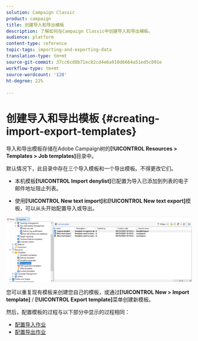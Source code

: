 ```yaml
---
solution: Campaign Classic
product: campaign
title: 创建导入和导出模板
description: 了解如何在Campaign Classic中创建导入和导出模板。
audience: platform
content-type: reference
topic-tags: importing-and-exporting-data
translation-type: tm+mt
source-git-commit: 37cc6cd8b71ec82cd4e6a910d6664a51ed5c091e
workflow-type: tm+mt
source-wordcount: '128'
ht-degree: 22%

---
```



# 创建导入和导出模板 {#creating-import-export-templates}

导入和导出模板存储在Adobe Campaign树的&#x200B;**[!UICONTROL Resources > Templates > Job templates]**&#x200B;目录中。

默认情况下，此目录中存在三个导入模板和一个导出模板。不得更改它们。

* 本机模板&#x200B;**[!UICONTROL Import denylist]**&#x200B;已配置为导入已添加到列表的电子邮件地址阻止列表。

* 使用&#x200B;**[!UICONTROL New text import]**&#x200B;和&#x200B;**[!UICONTROL New text export]**&#x200B;模板，可以从头开始配置导入或导出。

![](assets/s_ncs_user_export_wizard_template_create.png)

您可以重复现有模板来创建您自己的模板，或通过&#x200B;**[!UICONTROL New > Import template]** / **[!UICONTROL Export template]**&#x200B;菜单创建新模板。

然后，配置模板的过程与以下部分中显示的过程相同：

* [配置导入作业](../../platform/using/executing-import-jobs.md)
* [配置导出作业](../../platform/using/executing-export-jobs.md)
